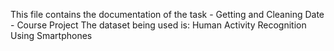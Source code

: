 This file contains the documentation of the task - Getting and Cleaning Date - Course Project
The dataset being used is: Human Activity Recognition Using Smartphones
